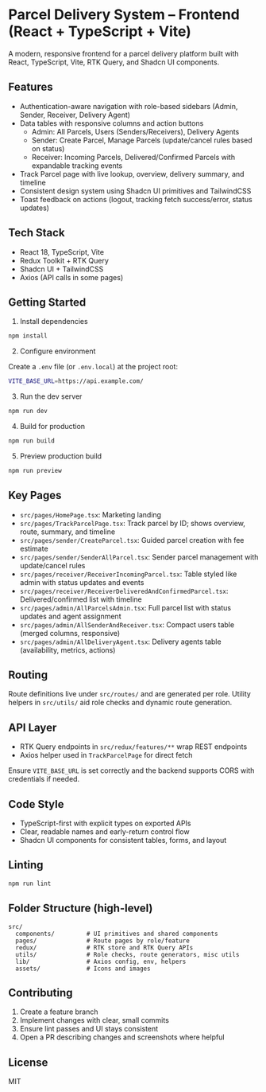 # Parcel Delivery System – Frontend (React + TypeScript + Vite)

A modern, responsive frontend for a parcel delivery platform built with React, TypeScript, Vite, RTK Query, and Shadcn UI components.

## Features

- Authentication-aware navigation with role-based sidebars (Admin, Sender, Receiver, Delivery Agent)
- Data tables with responsive columns and action buttons
  - Admin: All Parcels, Users (Senders/Receivers), Delivery Agents
  - Sender: Create Parcel, Manage Parcels (update/cancel rules based on status)
  - Receiver: Incoming Parcels, Delivered/Confirmed Parcels with expandable tracking events
- Track Parcel page with live lookup, overview, delivery summary, and timeline
- Consistent design system using Shadcn UI primitives and TailwindCSS
- Toast feedback on actions (logout, tracking fetch success/error, status updates)

## Tech Stack

- React 18, TypeScript, Vite
- Redux Toolkit + RTK Query
- Shadcn UI + TailwindCSS
- Axios (API calls in some pages)

## Getting Started

1) Install dependencies

```bash
npm install
```

2) Configure environment

Create a `.env` file (or `.env.local`) at the project root:

```bash
VITE_BASE_URL=https://api.example.com/
```

3) Run the dev server

```bash
npm run dev
```

4) Build for production

```bash
npm run build
```

5) Preview production build

```bash
npm run preview
```

## Key Pages

- `src/pages/HomePage.tsx`: Marketing landing
- `src/pages/TrackParcelPage.tsx`: Track parcel by ID; shows overview, route, summary, and timeline
- `src/pages/sender/CreateParcel.tsx`: Guided parcel creation with fee estimate
- `src/pages/sender/SenderAllParcel.tsx`: Sender parcel management with update/cancel rules
- `src/pages/receiver/ReceiverIncomingParcel.tsx`: Table styled like admin with status updates and events
- `src/pages/receiver/ReceiverDeliveredAndConfirmedParcel.tsx`: Delivered/confirmed list with timeline
- `src/pages/admin/AllParcelsAdmin.tsx`: Full parcel list with status updates and agent assignment
- `src/pages/admin/AllSenderAndReceiver.tsx`: Compact users table (merged columns, responsive)
- `src/pages/admin/AllDeliveryAgent.tsx`: Delivery agents table (availability, metrics, actions)

## Routing

Route definitions live under `src/routes/` and are generated per role. Utility helpers in `src/utils/` aid role checks and dynamic route generation.

## API Layer

- RTK Query endpoints in `src/redux/features/**` wrap REST endpoints
- Axios helper used in `TrackParcelPage` for direct fetch

Ensure `VITE_BASE_URL` is set correctly and the backend supports CORS with credentials if needed.

## Code Style

- TypeScript-first with explicit types on exported APIs
- Clear, readable names and early-return control flow
- Shadcn UI components for consistent tables, forms, and layout

## Linting

```bash
npm run lint
```

## Folder Structure (high-level)

```
src/
  components/         # UI primitives and shared components
  pages/              # Route pages by role/feature
  redux/              # RTK store and RTK Query APIs
  utils/              # Role checks, route generators, misc utils
  lib/                # Axios config, env, helpers
  assets/             # Icons and images
```

## Contributing

1. Create a feature branch
2. Implement changes with clear, small commits
3. Ensure lint passes and UI stays consistent
4. Open a PR describing changes and screenshots where helpful

## License

MIT
